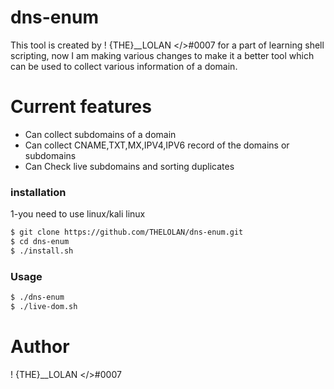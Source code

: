 # dns-enum
This tool is created by ! {THE}__LOLAN </>#0007 for a part of learning shell scripting, now I am making various changes to make it a better tool which can be used to collect various information of a domain.

# Current features

  - Can collect subdomains of a domain
  - Can collect CNAME,TXT,MX,IPV4,IPV6 record of the domains or subdomains
  - Can Check live subdomains and sorting duplicates
  
### installation
1-you need to use linux/kali linux

```sh
$ git clone https://github.com/THELOLAN/dns-enum.git
$ cd dns-enum
$ ./install.sh
```
### Usage

```sh
$ ./dns-enum 
$ ./live-dom.sh
```

# Author
! {THE}__LOLAN </>#0007
